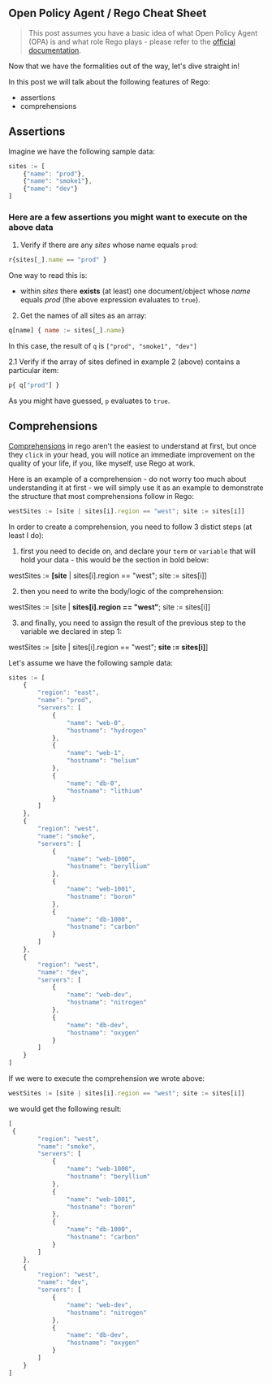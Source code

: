 ## Open Policy Agent / Rego Cheat Sheet

> This post assumes you have a basic idea of what Open Policy Agent (OPA) is and what role Rego plays - please refer to the [official documentation](https://www.openpolicyagent.org/docs/latest/policy-language/).

Now that we have the formalities out of the way, let's dive straight in!

In this post we will talk about the following features of Rego:
* assertions
* comprehensions

## Assertions

Imagine we have the following sample data:

```javascript
sites := [
    {"name": "prod"},
    {"name": "smoke1"},
    {"name": "dev"}
]
```

### Here are a few assertions you might want to execute on the above data

1. Verify if there are any _sites_ whose name equals `prod`:
```javascript
r{sites[_].name == "prod" } 
```
One way to read this is:
* within _sites_ there **exists** (at least) one document/object whose _name_ equals _prod_ (the above expression evaluates to `true`).

2. Get the names of all sites as an array:
```javascript
q[name] { name := sites[_].name}
```
In this case, the result of `q` is `["prod", "smoke1", "dev"]`

2.1 Verify if the array of sites defined in example 2 (above) contains a particular item:
```javascript
p{ q["prod"] }
```
As you might have guessed, `p` evaluates to `true`.

## Comprehensions

[Comprehensions](https://www.openpolicyagent.org/docs/latest/policy-language/#comprehensions) in rego aren't the easiest to understand at first, but once they `click` in your head, you will notice an immediate improvement on the quality of your life, if you, like myself, use Rego at work.

Here is an example of a comprehension - do not worry too much about understanding it at first - we will simply use it as an example to demonstrate the structure that most comprehensions follow in Rego:
```javascript
westSites := [site | sites[i].region == "west"; site := sites[i]]
```

In order to create a comprehension, you need to follow 3 distict steps (at least I do):
1.  first you need to decide on, and declare your `term` or `variable` that will hold your data - this would be the section in bold below:

westSites := **[site** | sites[i].region == "west"; site := sites[i]]

2. then you need to write the body/logic of the comprehension:

westSites := [site | **sites[i].region == "west"**; site := sites[i]]

3. and finally, you need to assign the result of the previous step to the variable we declared in step 1:

westSites := [site | sites[i].region == "west"; **site := sites[i]**]

Let's assume we have the following sample data:
```javascript
sites := [
    {
        "region": "east",
        "name": "prod",
        "servers": [
            {
                "name": "web-0",
                "hostname": "hydrogen"
            },
            {
                "name": "web-1",
                "hostname": "helium"
            },
            {
                "name": "db-0",
                "hostname": "lithium"
            }
        ]
    },
    {
        "region": "west",
        "name": "smoke",
        "servers": [
            {
                "name": "web-1000",
                "hostname": "beryllium"
            },
            {
                "name": "web-1001",
                "hostname": "boron"
            },
            {
                "name": "db-1000",
                "hostname": "carbon"
            }
        ]
    },
    {
        "region": "west",
        "name": "dev",
        "servers": [
            {
                "name": "web-dev",
                "hostname": "nitrogen"
            },
            {
                "name": "db-dev",
                "hostname": "oxygen"
            }
        ]
    }
]
```

If we were to execute the comprehension we wrote above:
```javascript
westSites := [site | sites[i].region == "west"; site := sites[i]]
```

we would get the following result:
```javascript
[
 {
        "region": "west",
        "name": "smoke",
        "servers": [
            {
                "name": "web-1000",
                "hostname": "beryllium"
            },
            {
                "name": "web-1001",
                "hostname": "boron"
            },
            {
                "name": "db-1000",
                "hostname": "carbon"
            }
        ]
    },
    {
        "region": "west",
        "name": "dev",
        "servers": [
            {
                "name": "web-dev",
                "hostname": "nitrogen"
            },
            {
                "name": "db-dev",
                "hostname": "oxygen"
            }
        ]
    }
]
```
